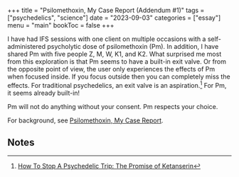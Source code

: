 +++
title = "Psilomethoxin, My Case Report (Addendum #1)"
tags = ["psychedelics", "science"]
date = "2023-09-03"
categories = ["essay"]
menu = "main"
bookToc = false
+++

I have had IFS sessions with one client on multiple occasions with a self-administered psycholytic dose of psilomethoxin (Pm).
In addition, I have shared Pm with five people Z, M, W, K1, and K2.
What surprised me most from this exploration is that Pm seems to have a built-in exit valve.
Or from the opposite point of view, the user only experiences the effects of Pm when focused inside.
If you focus outside then you can completely miss the effects.
For traditional psychedelics, an exit valve is an aspiration.[^wolswijk2022] For Pm, it seems already built-in!

Pm will not do anything without your consent. Pm respects your choice.

For background, see [Psilomethoxin, My Case Report](/posts/psilomethoxin-case-report).

## Notes

[^wolswijk2022]: [How To Stop A Psychedelic Trip: The Promise of Ketanserin](https://psychedelicreview.com/how-to-stop-a-psychedelic-trip-the-promise-of-ketanserin/)
